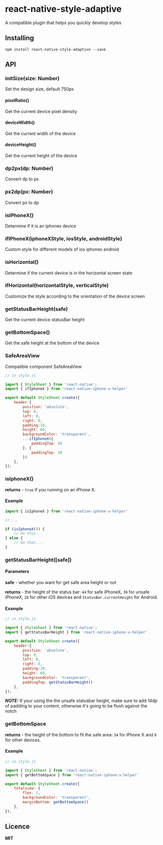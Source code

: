 # react-native-style-adaptive
A compatible plugin that helps you quickly develop styles

## Installing ##
`npm install react-native-style-adaptive --save`

## API ##

### initSize(size: Number) ###
Set the design size, default 750px

#### pixelRatio() ####
Get the current device pixel density

#### deviceWidth() ####
Get the current width of the device

#### deviceHeight() ####
Get the current height of the device

### dp2px(dp: Number) ###
Convert dp to px

### px2dp(px: Number) ###
Convert px to dp

### isIPhoneX() ###
Determine if it is an iphonex device

### ifIPhoneX(iphoneXStyle, iosStyle, androidStyle) ###
Custom style for different models of ios iphonex android

### isHorizontal() ###
Determine if the current device is in the horizontal screen state

### ifHorizontal(horizontalStyle, verticalStyle) ###
Customize the style according to the orientation of the device screen

### getStatusBarHeight(safe) ###
Get the current device statusBar height

### getBottomSpace() ###
Get the safe height at the bottom of the device

### SafeAreaView ###
Compatible component SafeAreaView


```js
// in style.js

import { StyleSheet } from 'react-native';
import { ifIphoneX } from 'react-native-iphone-x-helper'

export default StyleSheet.create({
    header:{
        position: 'absolute',
        top: 0,
        left: 0,
        right: 0,
        padding:10,
        height: 60,
        backgroundColor: 'transparent',
        ...ifIphoneX({
            paddingTop: 50
        }, {
            paddingTop: 20
        })
    },
});
```

### isIphoneX() ###

**returns** - `true` if you running on an iPhone X.

#### Example ####
```js
import { isIphoneX } from 'react-native-iphone-x-helper'

// ...

if (isIphoneX()) {
    // do this...
} else {
    // do that...
}
```

### getStatusBarHeight([safe]) ###

#### Parameters ####
**safe** - whether you want for get safe area height or not

**returns** - the height of the status bar: `44` for safe iPhoneX, `30` for unsafe iPhoneX, `20` for other iOS devices and `StatusBar.currentHeight` for Android.

#### Example ####

```js
// in style.js

import { StyleSheet } from 'react-native';
import { getStatusBarHeight } from 'react-native-iphone-x-helper'

export default StyleSheet.create({
    header:{
        position: 'absolute',
        top: 0,
        left: 0,
        right: 0,
        padding:10,
        height: 60,
        backgroundColor: 'transparent',
        paddingTop: getStatusBarHeight()
    },
});
```

***NOTE:*** If your using the the unsafe statusbar height, make sure to add 14dp of padding to your content, otherwise it's going to be flush against the notch

### getBottomSpace ###

**returns** - the height of the bottom to fit the safe area: `34` for iPhone X and `0` for other devices.

#### Example ####

```js
// in style.js

import { StyleSheet } from 'react-native';
import { getBottomSpace } from 'react-native-iphone-x-helper'

export default StyleSheet.create({
    totalview: {
        flex: 1,
        backgroundColor: 'transparent',
        marginBottom: getBottomSpace()
    },
});
```

## Licence ##
**MIT**
